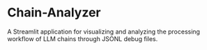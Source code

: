# Chain-Analyzer
A Streamlit application for visualizing and analyzing the processing workflow of LLM chains through JSONL debug files.
